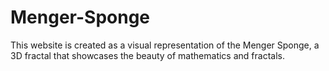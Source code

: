 # Menger-Sponge
This website is created as a visual representation of the Menger Sponge, a 3D fractal that showcases the beauty of mathematics and fractals.
